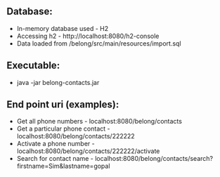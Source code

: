 ## Database:
* In-memory database used - H2
* Accessing h2 - http://localhost:8080/h2-console
* Data loaded from /belong/src/main/resources/import.sql

## Executable:
* java -jar belong-contacts.jar

## End point uri (examples):
* Get all phone numbers - 			localhost:8080/belong/contacts
* Get a particular phone contact - 	localhost:8080/belong/contacts/222222
* Activate a phone number - 			localhost:8080/belong/contacts/222222/activate
* Search for contact name - 			localhost:8080/belong/contacts/search?firstname=Sim&lastname=gopal

